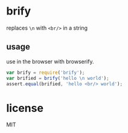 # brify

replaces `\n` with `<br/>` in a string



## usage
use in the browser with browserify.

```js
var brify = require('brify');
var brified = brify('hello \n world');
assert.equal(brified, 'hello <br/> world');

```

# license
MIT

